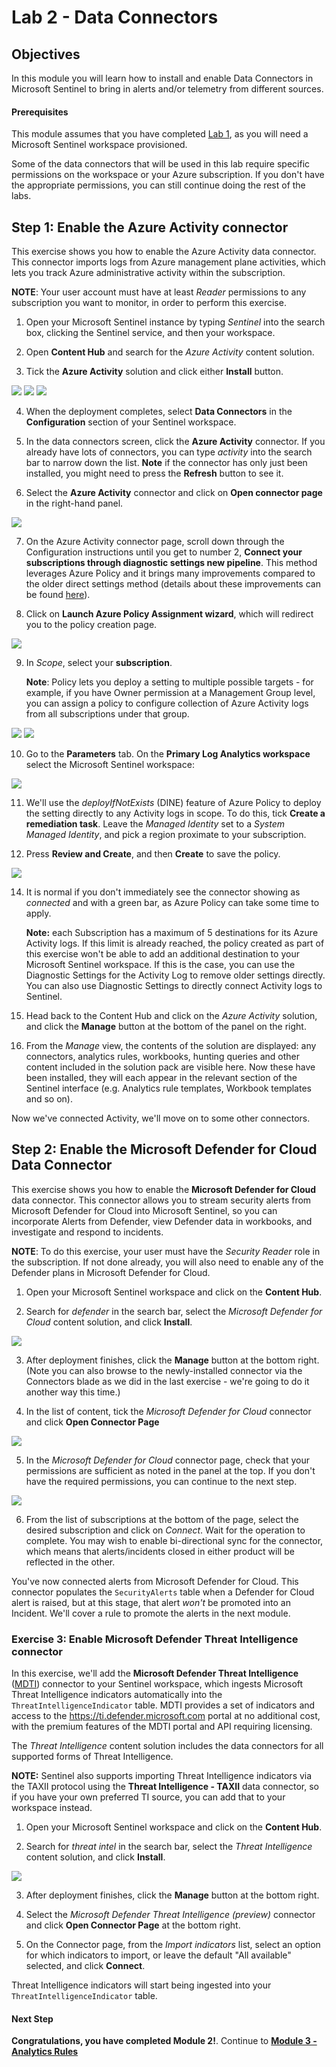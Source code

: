 # Lab 2 - Data Connectors

## Objectives

In this module you will learn how to install and enable Data Connectors in Microsoft Sentinel to bring in alerts and/or telemetry from different sources.

#### Prerequisites

This module assumes that you have completed [Lab 1](Lab-1-Setting-up-the-environment.md), as you will need a Microsoft Sentinel workspace provisioned.

Some of the data connectors that will be used in this lab require specific permissions on the workspace or your Azure subscription. If you don't have the appropriate permissions, you can still continue doing the rest of the labs.



## Step 1: Enable the Azure Activity connector

This exercise shows you how to enable the Azure Activity data connector. This connector imports logs from Azure management plane activities, which lets you track Azure administrative activity within the subscription.

**NOTE**: Your user account must have at least *Reader* permissions to any subscription you want to monitor, in order to perform this exercise.

1. Open your Microsoft Sentinel instance by typing *Sentinel* into the search box, clicking the Sentinel service, and then your workspace.

2. Open **Content Hub** and search for the *Azure Activity* content solution.

3. Tick the **Azure Activity** solution and click either **Install** button.

![](/images/79File.jpg)
![](/images/78File.jpg)
![](/images/77File.jpg)

4. When the deployment completes, select **Data Connectors** in the **Configuration** section of your Sentinel workspace.

5. In the data connectors screen, click the **Azure Activity** connector. If you already have lots of connectors, you can type *activity* into the search bar to narrow down the list. **Note** if the connector has only just been installed, you might need to press the **Refresh** button to see it.
   
6. Select the **Azure Activity** connector and click on **Open connector page** in the right-hand panel.

![](/images/76File.jpg)

7. On the Azure Activity connector page, scroll down through the Configuration instructions until you get to number 2, **Connect your subscriptions through diagnostic settings new pipeline**. This method leverages Azure Policy and it brings many improvements compared to the older direct settings method (details about these improvements can be found [here](https://techcommunity.microsoft.com/t5/azure-sentinel/moving-azure-activity-connector-to-an-improved-method/ba-p/2479552)).

8. Click on **Launch Azure Policy Assignment wizard**, which will redirect you to the policy creation page.

![](/images/75File.jpg)

9. In *Scope*, select your **subscription**.

    **Note**: Policy lets you deploy a setting to multiple possible targets - for example, if you have Owner permission at a Management Group level, you can assign a policy to configure collection of Azure Activity logs from all subscriptions under that group.

![](/images/74File.jpg)
![](/images/73File.jpg)

10. Go to the **Parameters** tab. On the **Primary Log Analytics workspace** select the Microsoft Sentinel workspace:

![](/images/72File.jpg)

11. We'll use the *deployIfNotExists* (DINE) feature of Azure Policy to deploy the setting directly to any Activity logs in scope.
    To do this, tick **Create a remediation task**. 
    Leave the *Managed Identity* set to a *System Managed Identity*, and pick a region proximate to your subscription. 


12. Press **Review and Create**, and then **Create** to save the policy.

![](/images/71File.jpg)

14. It is normal if you don't immediately see the connector showing as *connected* and with a green bar, as Azure Policy can take some time to apply.

    **Note:** each Subscription has a maximum of 5 destinations for its Azure Activity logs. If this limit is already reached, the policy created as part of this exercise won't be able to add an additional destination to your Microsoft Sentinel workspace. If this is the case, you can use the Diagnostic Settings for the Activity Log to remove older settings directly. You can also use Diagnostic Settings to directly connect Activity logs to Sentinel.

15. Head back to the Content Hub and click on the *Azure Activity* solution, and click the **Manage** button at the bottom of the panel on the right. 

    
16. From the *Manage* view, the contents of the solution are displayed: any connectors, analytics rules, workbooks, hunting queries and other content included in the solution pack are visible here. Now these have been installed, they will each appear in the relevant section of the Sentinel interface (e.g. Analytics rule templates, Workbook templates and so on).


Now we've connected Activity, we'll move on to some other connectors.


## Step 2: Enable the Microsoft Defender for Cloud Data Connector

This exercise shows you how to enable the **Microsoft Defender for Cloud** data connector. This connector allows you to stream security alerts from Microsoft Defender for Cloud into Microsoft Sentinel, so you can incorporate Alerts from Defender, view Defender data in workbooks, and investigate and respond to incidents.

**NOTE**: To do this exercise, your user must have the *Security Reader* role in the subscription. If not done already, you will also need to enable any of the Defender plans in Microsoft Defender for Cloud.

1. Open your Microsoft Sentinel workspace and click on the **Content Hub**.

2. Search for *defender* in the search bar, select the *Microsoft Defender for Cloud* content solution, and click **Install**.

![](/images/70File.jpg)

3. After deployment finishes, click the **Manage** button at the bottom right. (Note you can also browse to the newly-installed connector via the Connectors blade as we did in the last exercise - we're going to do it another way this time.)

4. In the list of content, tick the *Microsoft Defender for Cloud* connector and click **Open Connector Page**

![](/images/69File.jpg)

5. In the *Microsoft Defender for Cloud* connector page, check that your permissions are sufficient as noted in the panel at the top. If you don't have the required permissions, you can continue to the next step.

![](/images/68File.jpg)

6. From the list of subscriptions at the bottom of the page, select the desired subscription and click on *Connect*. Wait for the operation to complete. You may wish to enable bi-directional sync for the connector, which means that alerts/incidents closed in either product will be reflected in the other.

You've now connected alerts from Microsoft Defender for Cloud. This connector populates the `SecurityAlerts` table when a Defender for Cloud alert is raised, but at this stage, that alert *won't* be promoted into an Incident. We'll cover a rule to promote the alerts in the next module.

### Exercise 3: Enable Microsoft Defender Threat Intelligence connector

In this exercise, we'll add the **Microsoft Defender Threat Intelligence** ([MDTI](https://learn.microsoft.com/en-us/defender/threat-intelligence/what-is-microsoft-defender-threat-intelligence-defender-ti)) connector to your Sentinel workspace, which ingests Microsoft Threat Intelligence indicators automatically into the `ThreatIntelligenceIndicator` table. MDTI provides a set of indicators and access to the https://ti.defender.microsoft.com portal at no additional cost, with the premium features of the MDTI portal and API requiring licensing.

The *Threat Intelligence* content solution includes the data connectors for all supported forms of Threat Intelligence.

**NOTE:** Sentinel also supports importing Threat Intelligence indicators via the TAXII protocol using the **Threat Intelligence - TAXII** data connector, so if you have your own preferred TI source, you can add that to your workspace instead.

1. Open your Microsoft Sentinel workspace and click on the **Content Hub**.

2. Search for *threat intel* in the search bar, select the *Threat Intelligence* content solution, and click **Install**.

![](/images/67File.jpg)

3. After deployment finishes, click the **Manage** button at the bottom right.


4. Select the *Microsoft Defender Threat Intelligence (preview)* connector and click **Open Connector Page** at the bottom right.


5. On the Connector page, from the *Import indicators* list, select an option for which indicators to import, or leave the default "All available" selected, and click **Connect**.


Threat Intelligence indicators will start being ingested into your `ThreatIntelligenceIndicator` table.


#### Next Step

**Congratulations, you have completed Module 2!**. Continue to **[Module 3 - Analytics Rules](./Lab-3-Analytics-Rules.md)**

